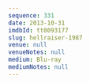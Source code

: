 ```yaml
---
sequence: 331
date: 2013-10-31
imdbId: tt0093177
slug: hellraiser-1987
venue: null
venueNotes: null
medium: Blu-ray
mediumNotes: null
---
```

